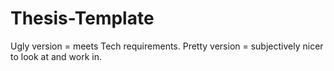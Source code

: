 # Thesis-Template
Ugly version = meets Tech requirements.
Pretty version = subjectively nicer to look at and work in.